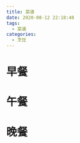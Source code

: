 ```yaml
---
title: 菜谱
date: 2020-08-12 22:18:48
tags:
  - 菜谱
categories:
  - 烹饪
---
```


# 早餐



# 午餐



# 晚餐

